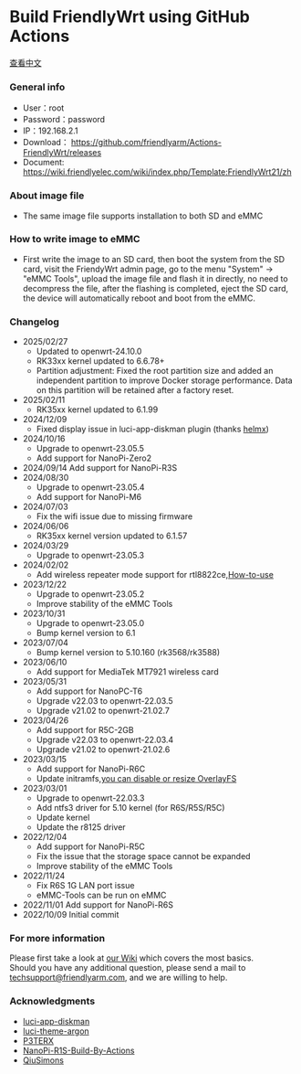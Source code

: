 # Build FriendlyWrt using GitHub Actions
[查看中文](README.md)
### General info 
- User：root
- Password：password
- IP：192.168.2.1
- Download： https://github.com/friendlyarm/Actions-FriendlyWrt/releases
- Document: https://wiki.friendlyelec.com/wiki/index.php/Template:FriendlyWrt21/zh
### About image file
- The same image file supports installation to both SD and eMMC
### How to write image to eMMC  
- First write the image to an SD card, then boot the system from the SD card, visit the FriendyWrt admin page, go to the menu "System" -> "eMMC Tools", upload the image file and flash it in directly, no need to decompress the file, after the flashing is completed, eject the SD card, the device will automatically reboot and boot from the eMMC.
### Changelog
* 2025/02/27
    * Updated to openwrt-24.10.0
    * RK33xx kernel updated to 6.6.78+
    * Partition adjustment: Fixed the root partition size and added an independent partition to improve Docker storage performance. Data on this partition will be retained after a factory reset.
* 2025/02/11
    * RK35xx kernel updated to 6.1.99
* 2024/12/09
    * Fixed display issue in luci-app-diskman plugin (thanks [helmx](https://github.com/helmx))
* 2024/10/16
    *  Upgrade to openwrt-23.05.5
    *  Add support for NanoPi-Zero2
* 2024/09/14 Add support for NanoPi-R3S
* 2024/08/30
    *  Upgrade to openwrt-23.05.4
    *  Add support for NanoPi-M6
* 2024/07/03
    *  Fix the wifi issue due to missing firmware
* 2024/06/06
    *  RK35xx kernel version updated to 6.1.57
* 2024/03/29
    *  Upgrade to openwrt-23.05.3
* 2024/02/02
    *  Add wireless repeater mode support for rtl8822ce,[How-to-use](https://wiki.friendlyelec.com/wiki/index.php/NanoPi_R5C#Wireless_Repeater_Mode)
* 2023/12/22
    *  Upgrade to openwrt-23.05.2
    *  Improve stability of the eMMC Tools
* 2023/10/31
    *  Upgrade to openwrt-23.05.0
    *  Bump kernel version to 6.1
* 2023/07/04
    *  Bump kernel version to 5.10.160 (rk3568/rk3588)
* 2023/06/10
    *  Add support for MediaTek MT7921 wireless card
* 2023/05/31
    *  Add support for NanoPC-T6
    *  Upgrade v22.03 to openwrt-22.03.5
    *  Upgrade v21.02 to openwrt-21.02.7
* 2023/04/26
    *  Add support for R5C-2GB
    *  Upgrade v22.03 to openwrt-22.03.4
    *  Upgrade v21.02 to openwrt-21.02.6
* 2023/03/15
    *  Add support for NanoPi-R6C
    *  Update initramfs,[you can disable or resize OverlayFS](https://wiki.friendlyelec.com/wiki/index.php/How_to_use_overlayfs_on_Linux)
* 2023/03/01
    *  Upgrade to openwrt-22.03.3
    *  Add ntfs3 driver for 5.10 kernel (for R6S/R5S/R5C)
    *  Update kernel
    *  Update the r8125 driver
* 2022/12/04
    *  Add support for NanoPi-R5C
    *  Fix the issue that the storage space cannot be expanded
    *  Improve stability of the eMMC Tools
* 2022/11/24
    *  Fix R6S 1G LAN port issue
    *  eMMC-Tools can be run on eMMC
* 2022/11/01 Add support for NanoPi-R6S
* 2022/10/09 Initial commit
### For more information
Please first take a look at [our Wiki](https://wiki.friendlyelec.com) which covers the most basics.  
Should you have any additional question, please send a mail to techsupport@friendlyarm.com, and we are willing to help.  
### Acknowledgments
- [luci-app-diskman](https://github.com/lisaac/luci-app-diskman)
- [luci-theme-argon](https://github.com/jerrykuku/luci-theme-argon)
- [P3TERX](https://github.com/P3TERX/Actions-OpenWrt)
- [NanoPi-R1S-Build-By-Actions](https://github.com/skytotwo/NanoPi-R1S-Build-By-Actions)
- [QiuSimons](https://github.com/QiuSimons/YAOF)
